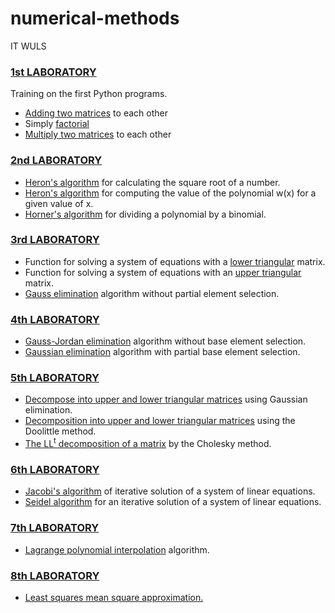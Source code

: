 # numerical-methods
IT WULS
### [1st LABORATORY](LAB01)
Training on the first Python programs.
- [Adding two matrices](LAB01/add_two_matrices.py) to each other
- Simply [factorial](LAB01/factorial.py)
- [Multiply two matrices](LAB01/multiply_two_matrices.py) to each other
### [2nd LABORATORY](LAB02)
- [Heron's algorithm](LAB02/heron_algorithm_lab.py) for calculating the square root of a number.
- [Heron's algorithm](LAB02/heron_algorithm.py) for computing the value of the polynomial w(x) for a given value of x.
- [Horner's algorithm](LAB02/horner_algorithm.py) for dividing a polynomial by a binomial.
### [3rd LABORATORY](LAB03)
- Function for solving a system of equations with a [lower triangular](LAB03/lower_triangular.py) matrix.
- Function for solving a system of equations with an [upper triangular](LAB03/upper_triangular.py) matrix.
- [Gauss elimination](LAB03/gauss.py) algorithm without partial element selection.
### [4th LABORATORY](LAB04)
- [Gauss-Jordan elimination](LAB04/gauss_jordan.py) algorithm without base element selection.
- [Gaussian elimination](LAB04/gauss_pivot.py) algorithm with partial base element selection.
### [5th LABORATORY](LAB05)
- [Decompose into upper and lower triangular matrices](LAB05/LU_decomposition.py) using Gaussian elimination.
- [Decomposition into upper and lower triangular matrices](LAB05/doolittle_LU_decomposition.py) using the Doolittle method.
- [The LL<sup>t</sup> decomposition of a matrix](LAB05/cholesky_decomposition.py) by the Cholesky method.
### [6th LABORATORY](LAB06)
- [Jacobi's algorithm](LAB06/jacobi.py) of iterative solution of a system of linear equations.
- [Seidel algorithm](LAB06/seidel.py) for an iterative solution of a system of linear equations.
### [7th LABORATORY](LAB07)
- [Lagrange polynomial interpolation](LAB07/lagrange.py ) algorithm.
### [8th LABORATORY](LAB08)
- [Least squares mean square approximation.](LAB08/least-squares-method.py)
